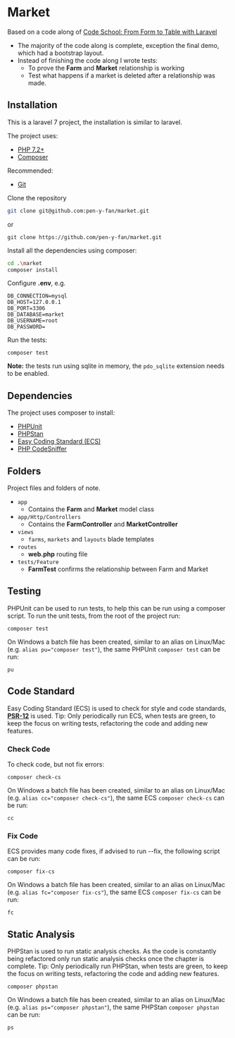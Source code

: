 # Market

Based on a code along of [Code School: From Form to Table with Laravel](https://app.pluralsight.com/library/courses/code-school-from-form-to-table-with-laravel/table-of-contents)

- The majority of the code along is complete, exception the final demo, which had a bootstrap layout.
- Instead of finishing the code along I wrote tests:
  - To prove the **Farm** and **Market** relationship is working
  - Test what happens if a market is deleted after a relationship was made.

## Installation

This is a laravel 7 project, the installation is similar to laravel.

The project uses:

- [PHP 7.2+](https://www.php.net/downloads.php)
- [Composer](https://getcomposer.org)

Recommended:

- [Git](https://git-scm.com/downloads)

Clone the repository

```sh
git clone git@github.com:pen-y-fan/market.git
```

or

```shell script
git clone https://github.com/pen-y-fan/market.git
```

Install all the dependencies using composer:

```sh
cd .\market
composer install
```

Configure **.env**, e.g.

```shell script
DB_CONNECTION=mysql
DB_HOST=127.0.0.1
DB_PORT=3306
DB_DATABASE=market
DB_USERNAME=root
DB_PASSWORD=
```

Run the tests:

```shell script
composer test
```

**Note:** the tests run using sqlite in memory, the `pdo_sqlite` extension needs to be enabled.

## Dependencies

The project uses composer to install:

- [PHPUnit](https://phpunit.de/)
- [PHPStan](https://github.com/phpstan/phpstan)
- [Easy Coding Standard (ECS)](https://github.com/symplify/easy-coding-standard) 
- [PHP CodeSniffer](https://github.com/squizlabs/PHP_CodeSniffer/wiki)

## Folders

Project files and folders of note.

- `app` 
    - Contains the **Farm** and **Market** model class
- `app/Http/Controllers`
    - Contains the **FarmController** and **MarketController**
- `views`
    - `farms`, `markets` and `layouts` blade templates
- `routes`
   - **web.php** routing file
- `tests/Feature` 
    - **FarmTest** confirms the relationship between Farm and Market

## Testing

PHPUnit can be used to run tests, to help this can be run using a composer script. To run the unit tests, from the root of
 the project run:

```shell script
composer test
```

On Windows a batch file has been created, similar to an alias on Linux/Mac (e.g. `alias pu="composer test"`), the same
 PHPUnit `composer test` can be run:

```shell script
pu
```

## Code Standard

Easy Coding Standard (ECS) is used to check for style and code standards,
 **[PSR-12](https://www.php-fig.org/psr/psr-12/)** is used. Tip: Only periodically run ECS, when tests are green, to
 keep the focus on writing tests, refactoring the code and adding new features.

### Check Code

To check code, but not fix errors:

```shell script
composer check-cs
``` 

On Windows a batch file has been created, similar to an alias on Linux/Mac (e.g. `alias cc="composer check-cs"`), the
 same ECS `composer check-cs` can be run:

```shell script
cc
```

### Fix Code

ECS provides many code fixes, if advised to run --fix, the following script can be run:

```shell script
composer fix-cs
```

On Windows a batch file has been created, similar to an alias on Linux/Mac (e.g. `alias fc="composer fix-cs"`), the same
 ECS `composer fix-cs` can be run:

```shell script
fc
```

## Static Analysis

PHPStan is used to run static analysis checks. As the code is constantly being refactored only run static analysis
  checks once the chapter is complete. Tip: Only periodically run PHPStan, when tests are green, to keep the focus on
   writing tests, refactoring the code and adding new features.

```shell script
composer phpstan
```

On Windows a batch file has been created, similar to an alias on Linux/Mac (e.g. `alias ps="composer phpstan"`), the
 same PHPStan `composer phpstan` can be run:

```shell script
ps
```
